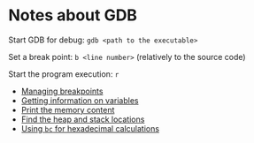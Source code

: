 # Notes about GDB

Start GDB for debug: `gdb <path to the executable>`

Set a break point: `b <line number>` (relatively to the source code)

Start the program execution: `r`

* [Managing breakpoints](doc/breakpoints.md)
* [Getting information on variables](doc/information-on-variables.md)
* [Print the memory content](doc/memory.md)
* [Find the heap and stack locations](doc/proc.md)
* [Using `bc` for hexadecimal calculations](doc/bc.md)


